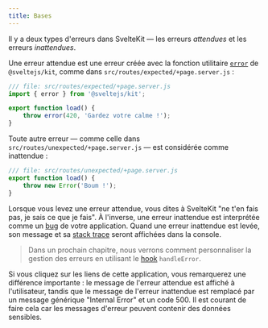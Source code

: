 ```yaml
---
title: Bases
---
```


Il y a deux types d'erreurs dans SvelteKit — les erreurs _attendues_ et les erreurs _inattendues_.

Une erreur attendue est une erreur créée avec la fonction utilitaire [`error`](KIT_SITE_URL/docs/modules#sveltejs-kit-error) de `@sveltejs/kit`, comme dans `src/routes/expected/+page.server.js` :

```js
/// file: src/routes/expected/+page.server.js
import { error } from '@sveltejs/kit';

export function load() {
	throw error(420, 'Gardez votre calme !');
}
```

Toute autre erreur — comme celle dans `src/routes/unexpected/+page.server.js` — est considérée comme inattendue :

```js
/// file: src/routes/unexpected/+page.server.js
export function load() {
	throw new Error('Boum !');
}
```

Lorsque vous levez une erreur attendue, vous dites à SvelteKit "ne t'en fais pas, je sais ce que je fais". À l'inverse, une erreur inattendue est interprétée comme un <span class="vo">[bug](SVELTE_SITE_URL/docs/development#bug)</span> de votre application. Quand une erreur inattendue est levée, son message et sa <span class="vo">[stack trace](SVELTE_SITE_URL/docs/development#stack)</span> seront affichées dans la console.

> Dans un prochain chapitre, nous verrons comment personnaliser la gestion des erreurs en utilisant le <span class="vo">[hook](SVELTE_SITE_URL/docs/sveltejs#hook)</span>
`handleError`.

Si vous cliquez sur les liens de cette application, vous remarquerez une différence importante : le message de l'erreur attendue est affiché à l'utilisateur, tandis que le message de l'erreur inattendue est remplacé par un message générique "Internal Error" et un code 500. Il est courant de faire cela car les messages d'erreur peuvent contenir des données sensibles.
